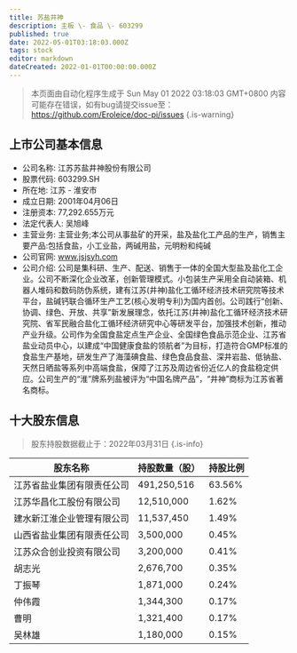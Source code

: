 ```yaml
---
title: 苏盐井神
description: 主板 \- 食品 \- 603299
published: true
date: 2022-05-01T03:18:03.000Z
tags: stock
editor: markdown
dateCreated: 2022-01-01T00:00:00.000Z
---
```


> 本页面由自动化程序生成于 Sun May 01 2022 03:18:03 GMT+0800
> 内容可能存在错误，如有bug请提交issue至：https://github.com/Eroleice/doc-pi/issues
{.is-warning}

## 上市公司基本信息
- 公司名称: 江苏苏盐井神股份有限公司
- 股票代码: 603299.SH
- 所在地: 江苏 - 淮安市
- 成立日期: 2001年04月06日
- 注册资本: 77,292.655万元
- 法定代表人: 吴旭峰
- 主营业务: 主营业务;本公司从事盐矿的开采，盐及盐化工产品的生产，销售主要产品:包括食盐，小工业盐，两碱用盐，元明粉和纯碱
- 公司官网: www.jsjsyh.com
- 公司介绍: 公司是集科研、生产、配送、销售于一体的全国大型盐及盐化工企业。公司不断深化企业改革，创新管理模式。小包装生产采用全自动装箱、机器人堆码和数码防伪系统，建有江苏(井神)盐化工循环经济技术研究院等技术平台，盐碱钙联合循环生产工艺(核心发明专利)为国内首创。公司践行“创新、协调、绿色、开放、共享”新发展理念，依托江苏(井神)盐化工循环经济技术研究院、省军民融合盐化工循环经济研究中心等研发平台，加强技术创新，推动产业升级。公司作为全国食盐定点生产企业、全国绿色食品示范企业、江苏省盐业动员中心，以建成“中国健康食盐的领航者”为目标，打造符合GMP标准的食盐生产基地，研发生产了海藻碘食盐、绿色食品食盐、深井岩盐、低钠盐、天然日晒盐等系列中高端食盐，保障了江苏及周边省份近亿人的食盐稳定供应。公司生产的“淮”牌系列盐被评为“中国名牌产品”，“井神”商标为江苏省著名商标。


## 十大股东信息
> 股东持股数据截止于：2022年03月31日
{.is-info}

| 股东名称 | 持股数量（股） | 持股比例 |
| --- | --- | --- |
| 江苏省盐业集团有限责任公司 | 491,250,516 | 63.56% |
| 江苏华昌化工股份有限公司 | 12,510,000 | 1.62% |
| 建水新江淮企业管理有限公司 | 11,537,450 | 1.49% |
| 山西省盐业集团有限责任公司 | 3,500,000 | 0.45% |
| 江苏众合创业投资有限公司 | 3,200,000 | 0.41% |
| 胡志光 | 2,676,700 | 0.35% |
| 丁振琴 | 1,871,000 | 0.24% |
| 仲伟霞 | 1,344,300 | 0.17% |
| 曹明 | 1,321,400 | 0.17% |
| 吴林雄 | 1,180,000 | 0.15% |




